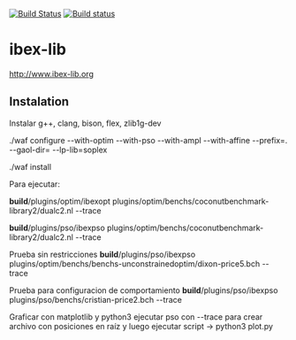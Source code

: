 [![Build Status](https://travis-ci.org/ibex-team/ibex-lib.svg?branch=master)](https://travis-ci.org/ibex-team/ibex-lib)
[![Build status](https://ci.appveyor.com/api/projects/status/9w1wxhvymsohs4gr/branch/master?svg=true)](https://ci.appveyor.com/project/Jordan08/ibex-lib-q0c47/branch/master)

ibex-lib
========

http://www.ibex-lib.org

Instalation
-----------

Instalar g++, clang, bison, flex, zlib1g-dev

./waf configure --with-optim --with-pso --with-ampl --with-affine --prefix=. --gaol-dir= --lp-lib=soplex

./waf install

Para ejecutar:

 __build__/plugins/optim/ibexopt plugins/optim/benchs/coconutbenchmark-library2/dualc2.nl --trace
 
 __build__/plugins/pso/ibexpso plugins/optim/benchs/coconutbenchmark-library2/dualc2.nl --trace
 
Prueba sin restricciones
__build__/plugins/pso/ibexpso plugins/optim/benchs/benchs-unconstrainedoptim/dixon-price5.bch --trace

Prueba para configuracion de comportamiento
__build__/plugins/pso/ibexpso plugins/pso/benchs/cristian-price2.bch --trace

Graficar con matplotlib y python3
ejecutar pso con --trace para crear archivo con posiciones en raíz y luego ejecutar script
-> python3 plot.py